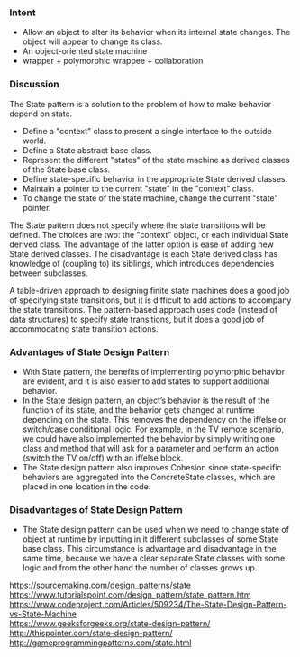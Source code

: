 ### Intent
* Allow an object to alter its behavior when its internal state changes. The object will appear to change its class.
* An object-oriented state machine
* wrapper + polymorphic wrappee + collaboration

### Discussion
The State pattern is a solution to the problem of how to make behavior depend on state.

* Define a "context" class to present a single interface to the outside world.
* Define a State abstract base class.
* Represent the different "states" of the state machine as derived classes of the State base class.
* Define state-specific behavior in the appropriate State derived classes.
* Maintain a pointer to the current "state" in the "context" class.
* To change the state of the state machine, change the current "state" pointer.

The State pattern does not specify where the state transitions will be defined. The choices are two: the "context" object, or each individual State derived class. The advantage of the latter option is ease of adding new State derived classes. The disadvantage is each State derived class has knowledge of (coupling to) its siblings, which introduces dependencies between subclasses.

A table-driven approach to designing finite state machines does a good job of specifying state transitions, but it is difficult to add actions to accompany the state transitions. The pattern-based approach uses code (instead of data structures) to specify state transitions, but it does a good job of accommodating state transition actions.

### Advantages of State Design Pattern

* With State pattern, the benefits of implementing polymorphic behavior are evident, and it is also easier to add states to support additional behavior.
* In the State design pattern, an object’s behavior is the result of the function of its state, and the behavior gets changed at runtime depending on the state. This removes the dependency on the if/else or switch/case conditional logic. For example, in the TV remote scenario, we could have also implemented the behavior by simply writing one class and method that will ask for a parameter and perform an action (switch the TV on/off) with an if/else block.
* The State design pattern also improves Cohesion since state-specific behaviors are aggregated into the ConcreteState classes, which are placed in one location in the code.

### Disadvantages of State Design Pattern

* The State design pattern can be used when we need to change state of object at runtime by inputting in it different subclasses of some State base class. This circumstance is advantage and disadvantage in the same time, because we have a clear separate State classes with some logic and from the other hand the number of classes grows up.



https://sourcemaking.com/design_patterns/state   
https://www.tutorialspoint.com/design_pattern/state_pattern.htm   
https://www.codeproject.com/Articles/509234/The-State-Design-Pattern-vs-State-Machine   
https://www.geeksforgeeks.org/state-design-pattern/    
http://thispointer.com/state-design-pattern/     
http://gameprogrammingpatterns.com/state.html    
